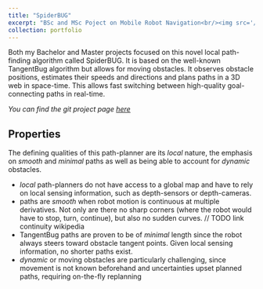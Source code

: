 ```yaml
---
title: "SpiderBUG"
excerpt: "BSc and MSc Poject on Mobile Robot Navigation<br/><img src='/images/spider.png'>"
collection: portfolio
---
```


Both my Bachelor and Master projects focused on this novel local path-finding algorithm called SpiderBUG. It is based on the well-known TangentBug algorithm but allows for moving obstacles. It observes obstacle positions, estimates their speeds and directions and plans paths in a 3D web in space-time. This allows fast switching between high-quality goal-connecting paths in real-time.

_You can find the git project page [here](https://github.com/the-jojo/SpiderBUG)_

## Properties

The defining qualities of this path-planner are its _local_ nature, the emphasis on _smooth_ and _minimal_ paths as well as being able to account for _dynamic_ obstacles. 

* _local_ path-planners do not have access to a global map and have to rely on local sensing information, such as depth-sensors or depth-cameras. 
* paths are _smooth_ when robot motion is continuous at multiple derivatives. Not only are there no sharp corners (where the robot would have to stop, turn, continue), but also no sudden curves. // TODO link continuity wikipedia
* TangentBug paths are proven to be of _minimal_ length since the robot always steers toward obstacle tangent points. Given local sensing information, no shorter paths exist.
* _dynamic_ or moving obstacles are particularly challenging, since movement is not known beforehand and uncertainties upset planned paths, requiring on-the-fly replanning
